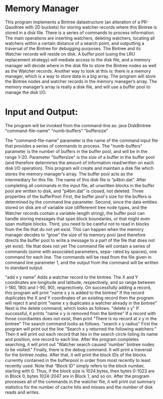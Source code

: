 Memory Manager
========

This program implements a Bintree datastructure (an alteration of a PR-Qaudtree with 2D buckets) for storing watcher records where this Bintree is stored in a disk ﬁle. There is a series of commands to process information. The main operations are inserting watchers, deleting watchers, locating all watchers within a certain distance of a search point, and outputting a traversal of the Bintree for debugging purposes. The Bintree and its Watcher records will reside on disk. A buﬀer pool (using the LRU replacement strategy) will mediate access to the disk ﬁle, and a memory manager will decide where in the disk ﬁle to store the Bintree nodes as well as the Watcher records. Another way to look at this is: there is a memory manager, which is a way to store data in a big array. The program will store the Bintree nodes and watcher records in the memory manager’s array. The memory manager’s array is really a disk ﬁle, and will use a buﬀer pool to manage the disk I/O.

Input and Output:
========
The program will be invoked from the command-line as:
java DiskBintree "command-file-name" "numb-buffers" "buffersize"

The "command-file-name" parameter is the name of the command input ﬁle that provides a
series of commands to process. The "numb-buffers" parameter is the number of buﬀers in the
buﬀer pool, and will be in the range 1–20. Parameter "buffersize" is the size of a buﬀer in the
buﬀer pool (and therefore determines the amount of information read/written on each disk I/O
operation).
This program will create and maintain a disk ﬁle which stores the memory manager’s array. The
buﬀer pool acts as the intermediary for this ﬁle. The name of this disk ﬁle is “p4bin.dat”.
After completing all commands in the input ﬁle, all unwritten blocks in the buﬀer pool are
written to disk, and “p4bin.dat” is closed, not deleted. Three properties of the bufferPool:
First, the buﬀer pool's size for the buﬀers is determined by the command line parameter. Second, since the data entities stored on disk are of variable size (diﬀererent tree node types, and the Watcher records contain a variable-length string), the buﬀer pool can handle storing messages that span block boundaries, or that might
even span multiple blocks. Third, you need to be careful not to read in blocks from the ﬁle that
do not yet exist. This can happen when the memory manager decides to “grow” the size of its
memory pool (and therefore directs the buﬀer pool to write a message to a part of the ﬁle that
does not yet exist). ﬁle that does not yet
The command ﬁle will contain a series of commands (some with associated parameters, sepa-
rated by spaces), one command for each line. The commands will be read from the ﬁle given in
command line parameter 1, and the output from the command will be written to standard output.


"add x y name"
Adds a watcher record to the bintree. The X and Y coordinates are
longitude and latitude, respectively, and so range between (-180, 180) and (-90, 90), resprectively.
On successfully adding a record, this program will print
"name x y is added to the bintree"
If the record duplicates the X and Y coordinates of an existing record then the program will reject it
and print
"name x y duplicates a watcher already in the bintree"
Next is the delete command, which looks as follows.
"delete x y"
If successful, it prints
"name x y is removed from the bintree"
If a record with those coordiantes does not exist, then print
"There is no record at x y in the bintree"
The search command looks as follows.
"search x y radius"
First the program will print out the line
"Search x y returned the following watchers:"
Then it will print out each record that lies in the search circle listing its name and position,
one record to each line. After the program completes searching, it will print out
"Watcher search caused 'number' bintree nodes to be visited."
Finally, there is the debug command. It will print a traversal for the bintree nodes. After that, it will print the block IDs of the blocks currently
contained in the buﬀerpool in order from most recently to least recently used. Note that “Block
ID” simply refers to the block number, starting with 0. Thus, if the block size is 1024 bytes, then
bytes 0-1023 are in Block 0, bytes 1024-2047 are in Block 1, and so on.
After the program processes all of the commands in the watcher ﬁle, it will print out summary
statistics for the number of cache hits and misses and the number of disk reads and writes.
